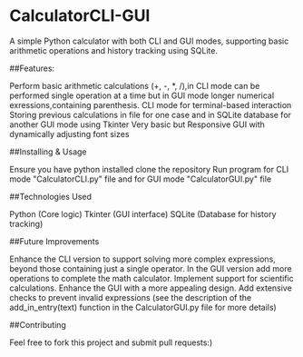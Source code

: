 # CalculatorCLI-GUI

A simple Python calculator with both CLI and GUI modes, supporting basic arithmetic operations and history tracking using SQLite.

##Features:

Perform basic arithmetic calculations (+, -, *, /),in CLI mode can be performed single operation at a time
but in GUI mode longer numerical exressions,containing parenthesis.
CLI mode for terminal-based interaction
Storing previous calculations in file for one case and in SQLite database for another
GUI mode using Tkinter
Very basic but Responsive GUI with dynamically adjusting font sizes

##Installing & Usage

Ensure you have python installed
clone the repository
Run program for CLI mode "CalculatorCLI.py" file and for GUI mode "CalculatorGUI.py" file

##Technologies Used

Python (Core logic)
Tkinter (GUI interface)
SQLite (Database for history tracking)

##Future Improvements

Enhance the CLI version to support solving more complex expressions, beyond those containing just a single operator.
In the GUI version add more operations to complete the math calculator.
Implement support for scientific calculations.
Enhance the GUI with a more appealing design.
Add extensive checks to prevent invalid expressions (see the description of the add_in_entry(text) function in the CalculatorGUI.py file for more details)

##Contributing

Feel free to fork this project and submit pull requests:)